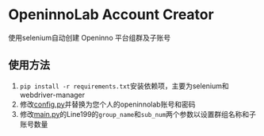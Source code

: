 # OpeninnoLab Account Creator

使用selenium自动创建 Openinno 平台组群及子账号

## 使用方法

1. `pip install -r requirements.txt`安装依赖项，主要为selenium和webdriver-manager
2. 修改[config.py](./config.py)并替换为您个人的openinnolab账号和密码
3. 修改[main.py](./main.py)的Line199的`group_name`和`sub_num`两个参数以设置群组名称和子账号数量